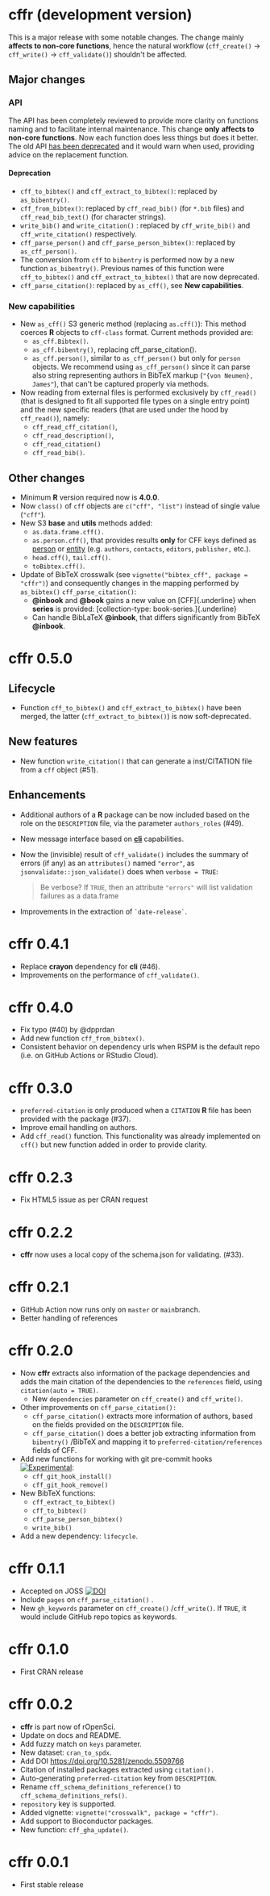 # cffr (development version)

This is a major release with some notable changes. The change mainly **affects
to non-core functions**, hence the natural workflow (`cff_create()` →
`cff_write()` → `cff_validate()`) shouldn't be affected.

## Major changes

### API

The API has been completely reviewed to provide more clarity on functions naming
and to facilitate internal maintenance. This change **only** **affects to
non-core functions**. Now each function does less things but does it better. The
old API [has been
deprecated](https://lifecycle.r-lib.org/articles/stages.html#deprecated) and it
would warn when used, providing advice on the replacement function.

#### Deprecation

-   `cff_to_bibtex()` and `cff_extract_to_bibtex()`: replaced by
    `as_bibentry()`.
-   `cff_from_bibtex()`: replaced by `cff_read_bib()` (for `*.bib` files) and
    `cff_read_bib_text()` (for character strings).
-   `write_bib()` and `write_citation()` : replaced by `cff_write_bib()` and
    `cff_write_citation()` respectively.
-   `cff_parse_person()` and `cff_parse_person_bibtex()`: replaced by
    `as_cff_person()`.
-   The conversion from `cff` to `bibentry` is performed now by a new function
    `as_bibentry()`. Previous names of this function were `cff_to_bibtex()` and
    `cff_extract_to_bibtex()` that are now deprecated.
-   `cff_parse_citation()`: replaced by `as_cff()`, see **New capabilities**.

### New capabilities

-   New `as_cff()` S3 generic method (replacing `as.cff()`): This method coerces
    **R** objects to `cff-class` format. Current methods provided are:
    -   `as_cff.Bibtex()`.
    -   `as_cff.bibentry()`, replacing cff_parse_citation().
    -   `as_cff.person()`, similar to `as_cff_person()` but only for `person`
        objects. We recommend using `as_cff_person()` since it can parse also
        string representing authors in BibTeX markup (`"{von Neumen}, James"`),
        that can't be captured properly via methods.
-   Now reading from external files is performed exclusively by `cff_read()`
    (that is designed to fit all supported file types on a single entry point)
    and the new specific readers (that are used under the hood by `cff_read()`),
    namely:
    -   `cff_read_cff_citation()`,
    -   `cff_read_description()`,
    -   `cff_read_citation()`
    -   `cff_read_bib()`.

## Other changes

-   Minimum **R** version required now is **4.0.0**.
-   Now `class()` of `cff` objects are `c("cff", "list")` instead of single
    value (`"cff"`).
-   New S3 **base** and **utils** methods added:
    -   `as.data.frame.cff().`
    -   `as.person.cff()`, that provides results **only** for CFF keys defined
        as
        [person](https://github.com/citation-file-format/citation-file-format/blob/main/schema-guide.md#definitionsperson)
        or
        [entity](https://github.com/citation-file-format/citation-file-format/blob/main/schema-guide.md#definitionsentity)
        (e.g. `authors`, `contacts`, `editors`, `publisher,` etc.).
    -   `head.cff()`, `tail.cff()`.
    -   `toBibtex.cff()`.
-   Update of BibTeX crosswalk (see `vignette("bibtex_cff", package = "cffr")`)
    and consequently changes in the mapping performed by `as_bibtex()`
    `cff_parse_citation()`:
    -   **\@inbook** and **\@book** gains a new value on [CFF]{.underline} when
        **series** is provided: [collection-type: book-series.]{.underline}
    -   Can handle BibLaTeX **\@inbook**, that differs significantly from BibTeX
        **\@inbook**.

# cffr 0.5.0

## Lifecycle

-   Function `cff_to_bibtex()` and `cff_extract_to_bibtex()` have been merged,
    the latter (`cff_extract_to_bibtex()`) is now soft-deprecated.

## New features

-   New function `write_citation()` that can generate a inst/CITATION file from
    a `cff` object (#51).

## Enhancements

-   Additional authors of a **R** package can be now included based on the role
    on the `DESCRIPTION` file, via the parameter `authors_roles` (#49).

-   New message interface based on [**cli**](https://cli.r-lib.org/)
    capabilities.

-   Now the (invisible) result of `cff_validate()` includes the summary of
    errors (if any) as an `attributes()` named `"error"`, as
    `jsonvalidate::json_validate()` does when `verbose = TRUE`:

    > Be verbose? If `TRUE`, then an attribute `"errors"` will list validation
    > failures as a data.frame

-   Improvements in the extraction of `` `date-release` ``.

# cffr 0.4.1

-   Replace **crayon** dependency for **cli** (#46).
-   Improvements on the performance of `cff_validate()`.

# cffr 0.4.0

-   Fix typo (#40) by @dpprdan
-   Add new function `cff_from_bibtex()`.
-   Consistent behavior on dependency urls when RSPM is the default repo (i.e.
    on GitHub Actions or RStudio Cloud).

# cffr 0.3.0

-   `preferred-citation` is only produced when a `CITATION` **R** file has been
    provided with the package (#37).
-   Improve email handling on authors.
-   Add `cff_read()` function. This functionality was already implemented on
    `cff()` but new function added in order to provide clarity.

# cffr 0.2.3

-   Fix HTML5 issue as per CRAN request

# cffr 0.2.2

-   **cffr** now uses a local copy of the schema.json for validating. (#33).

# cffr 0.2.1

-   GitHub Action now runs only on `master` or `main`branch.
-   Better handling of references

# cffr 0.2.0

-   Now **cffr** extracts also information of the package dependencies and adds
    the main citation of the dependencies to the `references` field, using
    `citation(auto = TRUE)`.
    -   New `dependencies` parameter on `cff_create()` and `cff_write()`.
-   Other improvements on `cff_parse_citation():`
    -   `cff_parse_citation()` extracts more information of authors, based on
        the fields provided on the `DESCRIPTION` file.
    -   `cff_parse_citation()` does a better job extracting information from
        `bibentry()` /BibTeX and mapping it to `preferred-citation/references`
        fields of CFF.
-   Add new functions for working with git pre-commit hooks
    [![Experimental](https://lifecycle.r-lib.org/articles/figures/lifecycle-experimental.svg)](https://lifecycle.r-lib.org/articles/stages.html#experimental):
    -   `cff_git_hook_install()`
    -   `cff_git_hook_remove()`
-   New BibTeX functions:
    -   `cff_extract_to_bibtex()`
    -   `cff_to_bibtex()`
    -   `cff_parse_person_bibtex()`
    -   `write_bib()`
-   Add a new dependency: `lifecycle`.

# cffr 0.1.1

-   Accepted on JOSS
    [![DOI](https://joss.theoj.org/papers/10.21105/joss.03900/status.svg)](https://doi.org/10.21105/joss.03900)
-   Include `pages` on `cff_parse_citation()` .
-   New `gh_keywords` parameter on `cff_create()` /`cff_write()`. If `TRUE`, it
    would include GitHub repo topics as keywords.

# cffr 0.1.0

-   First CRAN release

# cffr 0.0.2

-   **cffr** is part now of rOpenSci.
-   Update on docs and README.
-   Add fuzzy match on `keys` parameter.
-   New dataset: `cran_to_spdx`.
-   Add DOI <https://doi.org/10.5281/zenodo.5509766>
-   Citation of installed packages extracted using `citation().`
-   Auto-generating `preferred-citation` key from `DESCRIPTION`.
-   Rename `cff_schema_definitions_reference()` to
    `cff_schema_definitions_refs()`.
-   `repository` key is supported.
-   Added vignette: `vignette("crosswalk", package = "cffr")`.
-   Add support to Bioconductor packages.
-   New function: `cff_gha_update()`.

# cffr 0.0.1

-   First stable release
